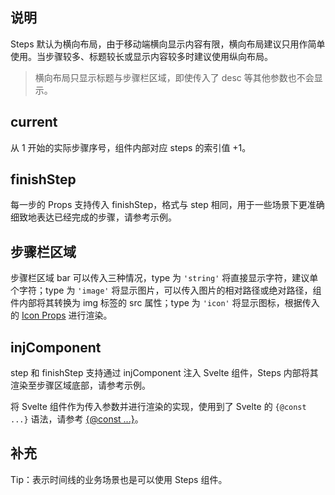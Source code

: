 ## 说明

Steps 默认为横向布局，由于移动端横向显示内容有限，横向布局建议只用作简单使用。当步骤较多、标题较长或显示内容较多时建议使用纵向布局。

> 横向布局只显示标题与步骤栏区域，即使传入了 desc 等其他参数也不会显示。

## current

从 1 开始的实际步骤序号，组件内部对应 steps 的索引值 +1。

## finishStep

每一步的 Props 支持传入 finishStep，格式与 step 相同，用于一些场景下更准确细致地表达已经完成的步骤，请参考示例。

## 步骤栏区域

步骤栏区域 bar 可以传入三种情况，type 为 `'string'` 将直接显示字符，建议单个字符；type 为 `'image'` 将显示图片，可以传入图片的相对路径或绝对路径，组件内部将其转换为 img 标签的 src 属性；type 为 `'icon'` 将显示图标，根据传入的 [Icon Props](https://stdf.design/#/components?nav=icon&tab=1) 进行渲染。

## injComponent

step 和 finishStep 支持通过 injComponent 注入 Svelte 组件，Steps 内部将其渲染至步骤区域底部，请参考示例。

将 Svelte 组件作为传入参数并进行渲染的实现，使用到了 Svelte 的 `{@const ...}` 语法，请参考 [{@const ...}](https://svelte.dev/docs/svelte/@const)。

## 补充

Tip：表示时间线的业务场景也是可以使用 Steps 组件。
